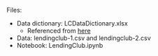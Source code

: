 
Files:
* Data dictionary: LCDataDictionary.xlsx
    * Referenced from [here](https://figshare.com/articles/dataset/Lending_club_dataset_description/20016077)
* Data: lendingclub-1.csv and lendingclub-2.csv
* Notebook: LendingClub.ipynb
